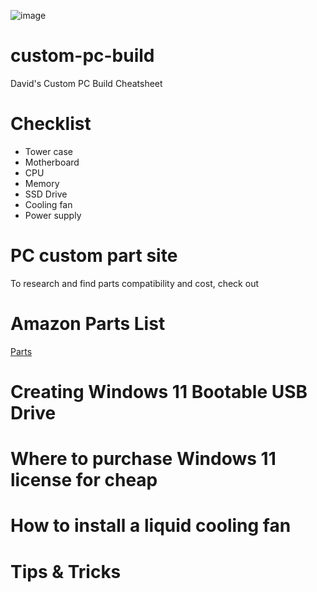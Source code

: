![image](https://github.com/davidclin/custom-pc-build/assets/6853545/0355e8b2-2ef4-4cb4-9fad-f4348b779153)

# custom-pc-build
David's Custom PC Build Cheatsheet

# Checklist
* Tower case
* Motherboard
* CPU
* Memory
* SSD Drive
* Cooling fan
* Power supply

# PC custom part site
To research and find parts compatibility and cost, check out <link goes here>

# Amazon Parts List
[Parts](https://a.co/6VKQqZ7)

# Creating Windows 11 Bootable USB Drive

# Where to purchase Windows 11 license for cheap

# How to install a liquid cooling fan

# Tips & Tricks
